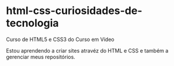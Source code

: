 # html-css-curiosidades-de-tecnologia
 Curso de HTML5 e CSS3 do Curso em Vídeo

 Estou aprendendo a criar sites atravéz do HTML e CSS e também a gerenciar meus repositórios.
